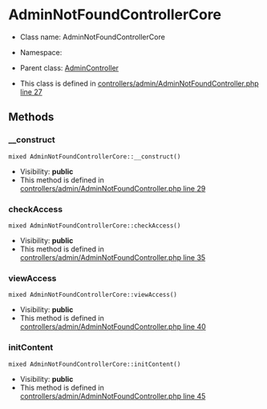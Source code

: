 AdminNotFoundControllerCore
===============






* Class name: AdminNotFoundControllerCore
* Namespace: 
* Parent class: [AdminController](AdminControllerCore)

* This class is defined in [controllers/admin/AdminNotFoundController.php line 27](https://github.com/PrestaShop/PrestaShop/blob/1.6.1.1/controllers/admin/AdminNotFoundController.php#27)







Methods
-------


### __construct

    mixed AdminNotFoundControllerCore::__construct()





* Visibility: **public**
* This method is defined in [controllers/admin/AdminNotFoundController.php line 29](https://github.com/PrestaShop/PrestaShop/blob/1.6.1.1/controllers/admin/AdminNotFoundController.php#29)




### checkAccess

    mixed AdminNotFoundControllerCore::checkAccess()





* Visibility: **public**
* This method is defined in [controllers/admin/AdminNotFoundController.php line 35](https://github.com/PrestaShop/PrestaShop/blob/1.6.1.1/controllers/admin/AdminNotFoundController.php#35)




### viewAccess

    mixed AdminNotFoundControllerCore::viewAccess()





* Visibility: **public**
* This method is defined in [controllers/admin/AdminNotFoundController.php line 40](https://github.com/PrestaShop/PrestaShop/blob/1.6.1.1/controllers/admin/AdminNotFoundController.php#40)




### initContent

    mixed AdminNotFoundControllerCore::initContent()





* Visibility: **public**
* This method is defined in [controllers/admin/AdminNotFoundController.php line 45](https://github.com/PrestaShop/PrestaShop/blob/1.6.1.1/controllers/admin/AdminNotFoundController.php#45)




